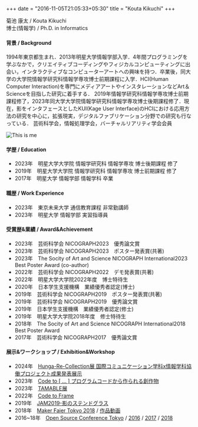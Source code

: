 +++
date = "2016-11-05T21:05:33+05:30"
title = "Kouta Kikuchi"
+++

<p></p>

菊池 康太 / Kouta Kikuchi  
博士(情報学) / Ph.D. in Informatics  

#### 背景 / Background
1994年東京都生まれ．2013年明星大学情報学部入学．4年間プログラミングを学ぶなかで，クリエイティブコーディングやフィジカルコンピューティングに出会い，インタラクティブなコンピューターアートへの興味を持つ．卒業後，同大学の大学院情報学研究科情報学専攻博士前期課程に入学．HCI(Human Computer Interaction)を専門にメディアアートやインスタレーションなどArt＆Scienceを目指した研究に着手する． 2019年情報学研究科情報学専攻博士前期課程修了，2023年同大学大学院情報学研究科情報学専攻博士後期課程修了．現在，影をインタフェースとしたKUI(Kage User Interface)のHCIにおける応用方法の研究を中心に，拡張現実，デジタルファブリケーション分野での研究も行なっている． 芸術科学会，情報処理学会，バーチャルリアリティ学会会員

![This is me](../img/about.png)

#### 学歴 / Education
- 2023年　明星大学大学院 情報学研究科 情報学専攻 博士後期課程 修了
- 2019年　明星大学大学院 情報学研究科 情報学専攻 博士前期課程 修了
- 2017年　明星大学 情報学部 情報学科 卒業

#### 職歴 / Work Experience
- 2023年　東京未来大学 通信教育課程 非常勤講師
- 2023年　明星大学 情報学部 実習指導員

#### 受賞歴&業績 / Award&Achievement
- 2023年　芸術科学会 NICOGRAPH2023　優秀論文賞
- 2023年　芸術科学会 NICOGRAPH2023　ポスター発表賞(共著)
- 2023年　The Socity of Art and Science NICOGRAPH International2023 Best Poster Award (co-author)
- 2022年　芸術科学会 NICOGRAPH2022　デモ発表賞(共著)
- 2022年　明星大学大学院2022年度　博士特待生
- 2020年　日本学生支援機構　業績優秀者認定(博士)
- 2019年　芸術科学会 NICOGRAPH2019　ポスター発表賞(共著)
- 2019年　芸術科学会 NICOGRAPH2019　優秀論文賞
- 2019年　日本学生支援機構　業績優秀者認定(修士)
- 2019年　明星大学大学院2018年度　修士特待生
- 2018年　The Socity of Art and Science NICOGRAPH International2018 Best Poster Award
- 2017年　芸術科学会 NICOGRAPH2017　優秀論文賞

#### 展示&ワークショップ / Exhibition&Workshop
- 2024年　<a href="https://www.is.meisei-u.ac.jp/news/1096/" target="_blank">Hunga-Re-Collection展 国際コミュニケーション学科x情報学科協働プロジェクト成果発表展示</a>
- 2023年　<a href="https://openlab.is.meisei-u.ac.jp/2023/11/28/390/" target="_blank">Code to [ ... ] プログラムコードから作られる創作物</a>
- 2023年　<a href="https://www.meisei-u.ac.jp/2023/2023020102.html" target="_blank">TAMABLE展</a>
- 2022年　<a href="https://c2f.p5js.jp/exhibitions/1st.html" target="_blank">Code to Frame</a>
- 2019年　<a href="https://www.meisei-u.ac.jp/2019/2019121202.html" target="_blank">JAM2019-影のステンドグラス</a>
- 2018年　<a href="https://makezine.jp/event/makers2018/m0071/" target="_blank">Maker Faier Tokyo 2018</a> / <a href="ttps://twitter.com/itachin/status/1025611675162963968?s=21&t=8BvAgQuPfgVOck7BPlySKg" target="_blank">作品動画</a>
- 2016~18年　<a href="https://www.ospn.jp/" target="_blank">Open Source Conference Tokyo</a> / 
<a href="https://www.ospn.jp/press/20160310tokyospring-report.html/img_9978" target="_blank">2016</a> / 
<a href="https://www.ospn.jp/press/20171003osc2017-tokyofall-report.html/img_4027-2" target="_blank">2017</a> / 
<a href="https://www.ospn.jp/press/20180313osc2017-tokyospring.html/img_8813" target="_blank">2018</a> 